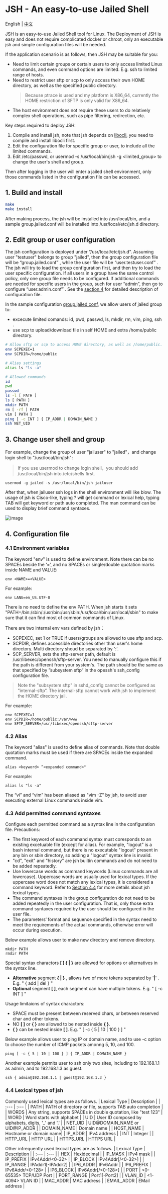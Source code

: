 # JSH - An easy-to-use Jailed Shell
English | [中文](README.zh_CN.md)

JSH is an easy-to-use Jailed Shell tool for Linux. 
The Deployment of JSH is easy and does not require complicated docker or chroot, only an executable jsh and simple configuration files will be needed.

If the application scenario is as follows, then JSH may be suitable for you:
- Need to limit certain groups or certain users to only access limited Linux commands, and even command options are limited. E.g. ssh to limited range of hosts.
- Need to restrict user sftp or scp to only access their own HOME directory, as well as the specified public directory.
  > Because ptrace is used and my platform is X86_64, currently the HOME restriction of SFTP is only valid for X86_64.
- The host environment does not require these users to do relatively complex shell operations, such as pipe filtering, redirection, etc.

Key steps required to deploy JSH:
1. Compile and install jsh, note that jsh depends on [libocli](https://github.com/diggerwoo/libocli), you need to compile and install libocli first.
2. Edit the configuration file for specific group or user, to include all the limited commands.
3. Edit /etc/passwd, or usermod -s /usr/local/bin/jsh -g <limited_group> to change the user's shell and group.

Then after logging in the user will enter a jailed shell environment, only those commands listed in the configuration file can be accessed.


## 1. Build and install
```sh
make
make install
```
After making process, the jsh will be installed into /usr/local/bin, and a sample group.jailed.conf will be installed into /usr/local/etc/jsh.d directory. 

## 2. Edit group or user configuration

The jsh configuration is deployed under “/usr/local/etc/jsh.d”. Assuming user "testuser" belongs to group "jailed", then the group configuration file will be “group.jailed.conf” , while the user file will be “user.testuser.conf” .
The jsh will try to load the group configuration first, and then try to load the user specific configuration. 
If all users in a group have the same control policy, only one group file needs to be configured.
If additional commands are needed for specific users in the group, such for user “admin”, then go to configure “user.admin.conf” . See the [section 4](#4-Configuration-file) for detailed description of configuration file.

In the sample configuration [group.jailed.conf](conf/group.jailed.conf), we allow users of jailed group to:
- excecute limited comands: id, pwd, passwd, ls, mkdir, rm, vim, ping, ssh .
- use scp to upload/download file in self HOME and extra /home/public directory.

```sh
# Allow sftp or scp to access HOME directory, as well as /home/public.
env SCPEXEC=1
env SCPDIR=/home/public

# Alias settings
alias ls "ls -a"

# Allowed commands
id
pwd
passwd
ls -l [ PATH ]
ls [ PATH ]
mkdir PATH
rm [ -rf ] PATH
vim [ PATH ]
ping [ -c INT ] { IP_ADDR | DOMAIN_NAME }
ssh NET_UID
```

## 3. Change user shell and group

For example, change the group of user "jailuser" to "jailed"，and change login shell to "/usr/local/bin/jsh":
> If you use usermod to change login shell，you should add /usr/local/bin/jsh into /etc/shells first.
```
usermod -g jailed -s /usr/local/bin/jsh jailuser
```
After that, when jailuser ssh logs in the shell environment will like blow. 
The usage of jsh is Cisco-like, typing ? will get command or lexical help, typing TAB will get keyword or path auto completed.
The man command can be used to display brief command syntaxes.

 ![image](https://github.com/diggerwoo/blobs/blob/main/img/jsh.gif)

## 4. Configuration file

### 4.1 Environment variables

The keyword "env" is used to define environment. Note there can be no SPACEs beside the ‘=’, and no SPACEs or single/double quotation marks inside NAME and VALUE:
```
env <NAME>=<VALUE>
```
For example:
```
env LANG=en_US.UTF-8
```

There is no need to define the env PATH. When jsh starts it sets "PATH=/bin:/sbin/:/usr/bin:/usr/sbin:/usr/local/bin:/usr/local/sbin" to make sure that it can find most of common commands of Linux.

There are two internal env vars defined by jsh：  
 - SCPEXEC, set 1 or TRUE if users/groups are allowed to use sftp and scp.
 - SCPDIR, defines accessible directories other than user's home directory. Multi directory shoud be separated by ':'.
 - SCP_SERVER, sets the sftp-server path, default is /usr/libexec/openssh/sftp-server. You need to manually configure this if the path is different from your system's. The path should be the same as that specified by ”subsystem sftp“ in the opessh's ssh_config configuration file.
 > Note the "subsystem sftp" in sshd_config cannot be configured as ”internal-sftp“. The internal-sftp cannot work with jsh to implement the HOME directory jail.

For example:
```
env SCPEXEC=1
env SCPDIR=/home/public:/var/www
env SFTP_SERVER=/usr/libexec/openssh/sftp-server
```

### 4.2 Alias

The keyword "alias" is used to define alias of commands. Note that double quotation marks must be used if there are SPACEs inside the expanded command.
```
alias <keyword> ”<expanded command>"
```
For example:
```
alias ls "ls -a"
```
The “vi” and “vim” has been aliased as "vim -Z" by jsh, to avoid user executing external Linux commands inside vim.

### 4.3 Add permitted command syntaxes

Configure each permitted command as a syntax line in the configuration file. Precautions:
- The first keyword of each command syntax must coresponds to an existing excetuable file (except for alias). For example, "logout" is a bash internal command, but there is no executable "logout" present in any bin or sbin directory, so adding a "logout" syntax line is invalid.
- "cd", "exit" and "history" are jsh builtin commands and do not need to be added repeatedly.
- Use lowercase words as command keywords (Linux commands are all lowercase). Uppercase words are usually used for lexical types. If the uppercase word does not match any lexical types, it is considered a command keyword. Refer to [Section 4.4](#44-lexical-types-of-jsh) for more details about jsh lexical types.
- The command syntaxes in the group configuration do not need to be added repeatedly in the user configuration. That is, only those extra command syntaxes  required by the user should be configured in the user file.
- The parameters‘ format and sequence specified in the syntax need to meet the requirements of the actual commands, otherwise error will occur during execution.

Below example allows user to make new directory and remove directory.
```
mkdir PATH
rmdir PATH 
```

Special syntax charactors **[ ] { | }** are allowed for options or alternatives in the syntax line.
- **Alternative** segment **{ | }**  , allows two of more tokens separated by '**|**' . E.g. " { add | del } "
- **Optional** segment **[  ]**, each segment can have multiple tokens. E.g. " [ -c INT ] "

Usage limitaions of syntax charactors:
- SPACE must be present between reserved chars, or between reserved char and other tokens.
- NO **[ ]** or **{ }** are allowed to be nested inside **{ }**.
- **{ }** can be nested inside **[ ]**. E.g.  " [ -c { 5 | 10 | 100 } ] "

Below example allows user to ping IP or domain name, and to use -c option to choose the number of ICMP packets amonng 5, 10, and 100.
```
ping [ -c { 5 | 10 | 100 } ] { IP_ADDR | DOMAIN_NAME }
```

Another example permits user to ssh only two sites, including to 192.168.1.1 as admin, and to 192.168.1.3 as guest.
```
ssh { admin@192.168.1.1 | guest@192.168.1.3 }
```

### 4.4 Lexical types of jsh

Commonly used lexical types are as follows.
| Lexical Type | Description |
| :--- | :--- |
| PATH | PATH of directory or file, supports TAB auto completion |
| WORDS | Any string, supports SPACEs in double quotation, like "test 123" |
| WORD | Word starts with alphabet |
| UID | User ID composed by alphabets, digits, '_' and '.' |
| NET_UID | UID@DOMAIN_NAME or UID@IP_ADDR |
| DOMAIN_NAME | Domain name |
| HOST_NAME | Hostname or domain name|
| IP_ADDR | IPv4 address |
| INT | Integer |
| HTTP_URL | HTTP URL |
| HTTPS_URL | HTTPS URL |


Other infrequently used lexical types are as follows.
| Lexical Type | Description |
| :--- | :--- |
| HEX | Hexidecimal |
| IP_MASK | IPv4 mask |
| IP_PREFIX | IPv4Addr/<0-32> |
| IP_BLOCK | IPv4Addr[/<0-32>] |
| IP_RANGE | IPAddr1[-IPAddr2] |
| IP6_ADDR | IPv6Addr |
| IP6_PREFIX | IPv6Addr/<0-128> |
| IP6_BLOCK | IPv6Addr[/<0-128>] |
| PORT | <0-65535> TCP/UDP Port |
| PORT_RANGE | Port1[-Port2] |
| VLAN_ID | <1-4094> VLAN ID |
| MAC_ADDR | MAC address |
| EMAIL_ADDR | EMail address |

